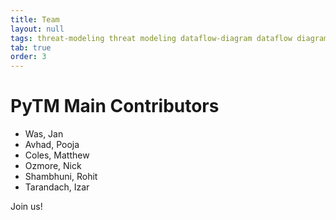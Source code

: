 ```yaml
---
title: Team
layout: null
tags: threat-modeling threat modeling dataflow-diagram dataflow diagram python graphviz plantuml
tab: true
order: 3
---
```


# PyTM Main Contributors

* Was, Jan
* Avhad, Pooja
* Coles, Matthew
* Ozmore, Nick
* Shambhuni, Rohit
* Tarandach, Izar

Join us!

